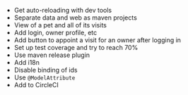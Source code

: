 * Get auto-reloading with dev tools
* Separate data and web as maven projects
* View of a pet and all of its visits
* Add login, owner profile, etc
* Add button to appoint a visit for an owner after logging in
* Set up test coverage and try to reach 70%
* Use maven release plugin
* Add i18n
* Disable binding of ids
* Use `@ModelAttribute`
* Add to CircleCI
